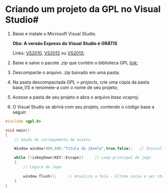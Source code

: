 # Criando um projeto da GPL no Visual Studio#

1. Baixe e instale o Microsoft Visual Studio. 
    
    **Obs: A versão Express do Visual Studio é GRÁTIS**
    
    Links:
[VS2010](http://www.microsoft.com/en-us/download/details.aspx?id=23691),
[VS2012](http://www.microsoft.com/en-pk/download/details.aspx?id=34673)
ou [VS2013](http://www.microsoft.com/en-us/download/details.aspx?id=44914);

2. Baixe e salve o pacote *.zip* que contém o biblioteca GPL [link](https://github.com/libgpl/GPL/archive/master.zip);
3. Descompacte o arquivo .zip baixado em uma pasta;
4. Na pasta descompactada *GPL > projects*, crie uma cópia da pasta base_VS e renomeie-a com o nome de seu projeto;
5. Acesse a pasta de seu projeto e abra o arquivo *base.vcxproj*;
6. O Visual Studio se abrirá com seu projeto, contendo o código base a seguir:

```C++
#include <gpl.h>

void main()
{
	// Seção de carregamento de assets

	Window window(800,600,"Título da Janela",true,false);	// Inicializa a biblioteca

	while (!isKeyDown(KEY::Escape))		// Loop principal do jogo
    {
		// Lógica do Jogo
		
		window.flush();		// Atualiza a tela - última coisa a ser chamada dentro do loop
    }
}
```
